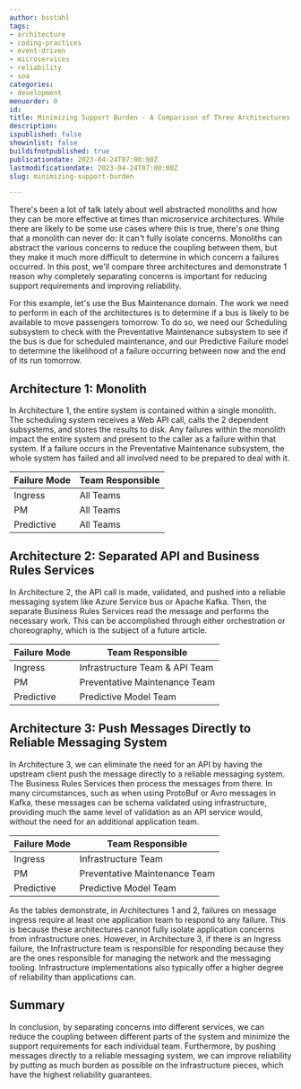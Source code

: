 ```yaml
---
author: bsstahl
tags:
- architecture
- coding-practices
- event-driven
- microservices
- reliability
- soa
categories:
- development
menuorder: 0
id: 
title: Minimizing Support Burden - A Comparison of Three Architectures
description: 
ispublished: false
showinlist: false
buildifnotpublished: true
publicationdate: 2023-04-24T07:00:00Z
lastmodificationdate: 2023-04-24T07:00:00Z
slug: minimizing-support-burden

---
```

There's been a lot of talk lately about well abstracted monoliths and how they can be more effective at times than microservice architectures. While there are likely to be some use cases where this is true, there's one thing that a monolith can never do: it can't fully isolate concerns. Monoliths can abstract the various concerns to reduce the coupling between them, but they make it much more difficult to determine in which concern a failures occurred. In this post, we'll compare three architectures and demonstrate 1 reason why completely separating concerns is important for reducing support requirements and improving reliability.

For this example, let's use the Bus Maintenance domain. The work we need to perform in each of the architectures is to determine if a bus is likely to be available to move passengers tomorrow. To do so, we need our Scheduling subsystem to check with the Preventative Maintenance subsystem to see if the bus is due for scheduled maintenance, and our Predictive Failure model to determine the likelihood of a failure occurring between now and the end of its run tomorrow.

## Architecture 1: Monolith

In Architecture 1, the entire system is contained within a single monolith. The scheduling system receives a Web API call, calls the 2 dependent subsystems, and stores the results to disk. Any failures within the monolith impact the entire system and present to the caller as a failure within that system. If a failure occurs in the Preventative Maintenance subsystem, the whole system has failed and all involved need to be prepared to deal with it.

| Failure Mode | Team Responsible |
|--------------|------------------|
| Ingress      | All Teams |
| PM           | All Teams |
| Predictive   | All Teams |

## Architecture 2: Separated API and Business Rules Services

In Architecture 2, the API call is made, validated, and pushed into a reliable messaging system like Azure Service bus or Apache Kafka. Then, the separate Business Rules Services read the message and performs the necessary work. This can be accomplished through either orchestration or choreography, which is the subject of a future article.

| Failure Mode | Team Responsible |
|--------------|------------------|
| Ingress      | Infrastructure Team & API Team |
| PM           | Preventative Maintenance Team |
| Predictive   | Predictive Model Team |

## Architecture 3: Push Messages Directly to Reliable Messaging System

In Architecture 3, we can eliminate the need for an API by having the upstream client push the message directly to a reliable messaging system. The Business Rules Services then process the messages from there. In many circumstances, such as when using ProtoBuf or Avro messages in Kafka, these messages can be schema validated using infrastructure, providing much the same level of validation as an API service would, without the need for an additional application team.

| Failure Mode | Team Responsible |
|--------------|------------------|
| Ingress      | Infrastructure Team |
| PM           | Preventative Maintenance Team |
| Predictive   | Predictive Model Team |

As the tables demonstrate, in Architectures 1 and 2, failures on message ingress require at least one application team to respond to any failure. This is because these architectures cannot fully isolate application concerns from infrastructure ones. However, in Architecture 3, if there is an Ingress failure, the Infrastructure team is responsible for responding because they are the ones responsible for managing the network and the messaging tooling. Infrastructure implementations also typically offer a higher degree of reliability than applications can.

## Summary

In conclusion, by separating concerns into different services, we can reduce the coupling between different parts of the system and minimize the support requirements for each individual team. Furthermore, by pushing messages directly to a reliable messaging system, we can improve reliability by putting as much burden as possible on the infrastructure pieces, which have the highest reliability guarantees.
